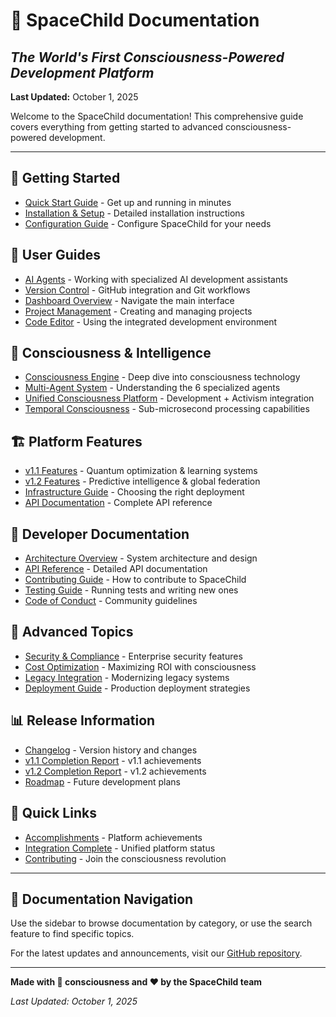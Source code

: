 # 🧠 SpaceChild Documentation
## *The World's First Consciousness-Powered Development Platform*

**Last Updated:** October 1, 2025

Welcome to the SpaceChild documentation! This comprehensive guide covers everything from getting started to advanced consciousness-powered development.

---

## 🚀 Getting Started

- [Quick Start Guide](getting-started/quick-start.md) - Get up and running in minutes
- [Installation & Setup](getting-started/installation.md) - Detailed installation instructions
- [Configuration Guide](getting-started/configuration.md) - Configure SpaceChild for your needs

## 👥 User Guides

- [AI Agents](user-guide/ai-agents.md) - Working with specialized AI development assistants
- [Version Control](user-guide/version-control.md) - GitHub integration and Git workflows
- [Dashboard Overview](user-guide/dashboard.md) - Navigate the main interface
- [Project Management](user-guide/projects.md) - Creating and managing projects
- [Code Editor](user-guide/editor.md) - Using the integrated development environment

## 🧠 Consciousness & Intelligence

- [Consciousness Engine](consciousness/consciousness-engine.md) - Deep dive into consciousness technology
- [Multi-Agent System](consciousness/multi-agent-system.md) - Understanding the 6 specialized agents
- [Unified Consciousness Platform](consciousness/unified-consciousness-platform.md) - Development + Activism integration
- [Temporal Consciousness](consciousness/temporal-consciousness.md) - Sub-microsecond processing capabilities

## 🏗️ Platform Features

- [v1.1 Features](features/v1.1-features.md) - Quantum optimization & learning systems
- [v1.2 Features](features/v1.2-features.md) - Predictive intelligence & global federation
- [Infrastructure Guide](features/infrastructure-guide.md) - Choosing the right deployment
- [API Documentation](features/api-documentation.md) - Complete API reference

## 🔧 Developer Documentation

- [Architecture Overview](developer/architecture.md) - System architecture and design
- [API Reference](developer/api-reference.md) - Detailed API documentation
- [Contributing Guide](developer/contributing.md) - How to contribute to SpaceChild
- [Testing Guide](developer/testing.md) - Running tests and writing new ones
- [Code of Conduct](developer/code-of-conduct.md) - Community guidelines

## 📡 Advanced Topics

- [Security & Compliance](advanced/security-compliance.md) - Enterprise security features
- [Cost Optimization](advanced/cost-optimization.md) - Maximizing ROI with consciousness
- [Legacy Integration](advanced/legacy-integration.md) - Modernizing legacy systems
- [Deployment Guide](advanced/deployment.md) - Production deployment strategies

## 📊 Release Information

- [Changelog](releases/CHANGELOG.md) - Version history and changes
- [v1.1 Completion Report](releases/v1.1-completion.md) - v1.1 achievements
- [v1.2 Completion Report](releases/v1.2-completion.md) - v1.2 achievements
- [Roadmap](releases/roadmap.md) - Future development plans

## 🎯 Quick Links

- [Accomplishments](about/accomplishments.md) - Platform achievements
- [Integration Complete](about/integration-complete.md) - Unified platform status
- [Contributing](about/contributing.md) - Join the consciousness revolution

---

## 📖 Documentation Navigation

Use the sidebar to browse documentation by category, or use the search feature to find specific topics.

For the latest updates and announcements, visit our [GitHub repository](https://github.com/spacechild/consciousness-platform).

---

**Made with 🧠 consciousness and ❤️ by the SpaceChild team**

*Last Updated: October 1, 2025*
